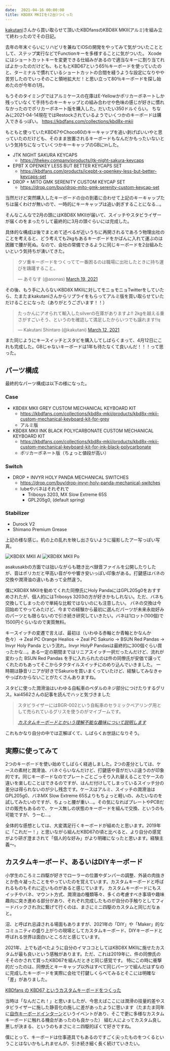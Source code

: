 ```yaml
---
date:  2021-04-16 00:00:00
title: KBD8X MKIIを(2台)つくった
---
```

[kakutani](https://twitter.com/kakutani)さんから買い取らせて頂いたKBDfansのKBD8X MKII(アルミ)を組み立て終わったのでその日記。

去年の年末ぐらいにリハビリを兼ねてiOSの開発をやってみて気がついたこととして、ステップ実行などでFunctionキーを多様することに気がついた。
Xcodeにはショートカットキーを変更できる仕組みがあるので適当なキーに割り当てればよかったのだけども、もともとKBD67という65％キーボードを使っていたのと、ターミナルで慣れているショートカットの合間を縫うような設定になりやや苦労したのでいっそのこと領地拡大だ！と思い立って80％キーボードを探し始めたのが今年の1月。

もうそのタイミングではアルミケースの在庫はE-Yellowかポリカーボネートしか残っていなくて手持ちのキーキャップとの組み合わせや色味の感じが好きに慣れなかったのでポリカーボネート版を購入した。だいたい350ドルぐらい。
ちなみに2021-04-14現在ではRestockされているようでいくつかのキーボードは購入できるっぽい。
https://kbdfans.com/collections/kbd8x-mkii

もともと使っていたKBD67やChoco60のキーキャップを追い剥げばいいやと思っていたのだけども、そのまま放置されるキーボードもなんだかもったいないという気持ちになっていくつかキーキャップのGBにinした。


* JTK NIGHT SAKURA KEYCAPS
  * https://thekey.company/products/jtk-night-sakura-keycaps
* EPBT X OPENKEY LESS BUT BETTER KEYCAPS SET
  * https://kbdfans.com/products/icepbt-x-openkey-less-but-better-keycaps-set
* DROP + MITO GMK SERENITY CUSTOM KEYCAP SET
  * https://drop.com/buy/drop-mito-gmk-serenity-custom-keycap-set


当然だけど突然購入したキーボードの台の到着に合わせて上記のキーキャップたちは届くわけが無いので、一時的にキーキャップは追い剥ぎすることになる...。

そんなこんなで2月の頭にはKBD8X MKIIが届いて、スイッチやスタビライザーが届くのをまったりして最終的に3月の頭ぐらいには完成した。

具体的な構成は後でまとめて述べるが近いうちに再開されるであろう物理出社のことを考えると、どう考えても2kgもあるキーボードをかばんに入れて運ぶのは困難で腰が死ぬ。なので、会社の常備できるように同じキーボードを2台組みたいという気持ちが湧いてきた。

<blockquote class="twitter-tweet"><p lang="ja" dir="ltr">クソ重キーボードをつくってて一番困るのは職場に出社したときに持ち運びを躊躇すること。</p>&mdash; あそなす (@asonas) <a href="https://twitter.com/asonas/status/1372768615380905993?ref_src=twsrc%5Etfw">March 19, 2021</a></blockquote> <script async src="https://platform.twitter.com/widgets.js" charset="utf-8"></script>

その後、もう手に入らないKBD8X MKIIに対してモニョモニョTwitterをしていたら、たまたまkakutaniさんからリプライをもらってアルミ版を買い取らせていただけることになった（ありがとうございます！！）

<blockquote class="twitter-tweet"><p lang="ja" dir="ltr">たっかんにアオられて輸入したsilverの在庫がありますよ!! 2kgを越える重さがすごいそう、というのを確認して満足したからいつでも譲れます!!q</p>&mdash; Kakutani Shintaro (@kakutani) <a href="https://twitter.com/kakutani/status/1370263678130352133?ref_src=twsrc%5Etfw">March 12, 2021</a></blockquote> <script async src="https://platform.twitter.com/widgets.js" charset="utf-8"></script>

また同じようにキースイッチとスタビを購入してしばらくまって、4月12日にこれも完成した。GBじゃないキーボードは1年も待たなくて良いんだ！！！って思った。

## パーツ構成

最終的なパーツ構成は以下の様になった。

### Case

* KBD8X MKII GREY CUSTOM MECHANICAL KEYBOARD KIT
  * https://kbdfans.com/collections/kbd8x-mkii/products/kbd8x-mkii-custom-mechanical-keyboard-kit-for-grey
  * アルミ版
* KBD8X MKII INK BLACK POLYCARBONATE CUSTOM MECHANICAL KEYBOARD KIT
  * https://kbdfans.com/collections/kbd8x-mkii/products/kbd8x-mkii-custom-mechanical-keyboard-kit-for-ink-black-polycarbonate
  * ポリカーボネート版（ちょっと値段が高い）

### Switch

* DROP + INVYR HOLY PANDA MECHANICAL SWITCHES
  * https://drop.com/buy/drop-invyr-holy-panda-mechanical-switches
  * lubeやバネはそれぞれで
    * Tribosys 3203, MX Slow Extreme 65S
    * GPL205g0, (default spring)

### Stabilizer
  *  Durock V2
  *  Shimano Premium Grease

上記の様な感じ。机の上の乱れを映し出さないように撮影したアー写っぽい写真。

![KBD8X MKII Al](/static/images/articles/2021-04-14-kbd8x-mkii-al.jpg)
![KBD8X MKII Po](/static/images/articles/2021-04-14-kbd8x-mkii-po.jpg)

asakusakbの方面では拙いながらも聴き比べ録音ファイルを公開したりしたが、音はポリカだと甲高い音がやや響き安いっぽい印象がある。打鍵感はバネの交換や潤滑油の違いもあって全然違う。

僕にKBD8X MKIIを勧めてくれた同僚氏にHoly PandaにはGPL205g0をおすすめされたが、個人的にはTribosys 3203の方が好きかもしれない。ただ、バネも交換してしまったので単純な比較ではないのにも注意したい。
バネの交換は今回始めてやってみたけど、今までの経験から最初に選んだパーツが未来永劫好みのパーツとも限らないので引き続き研究していきたい。バネは1ロット(100個)で1500円ぐらいなので実質無料。

キースイッチの変遷で言えば、最初は（いわゆる赤軸とか青軸とかなんか色々）-> Zeal PC Orange Healios -> Zeal PC Sakurio -> BSUN Red Pandas -> Invyr Holy Panda という流れ。Invyr HolyP Pandasは最終的に300個ぐらい買ったかな...。ある一定の期間まではリニアスイッチ一択だったんだけど、流れが変わった BSUN Red Pandas を手に入れられたのは件の同僚氏が安価で譲ってくれたのもあってそこからタクタイルスイッチにのめり込んでいきました。
一時期は静音リニアが好きでSakurioを買いまくっていたけど、経験してみなきゃやっぱわからないことがたくさんありますね。

スタビに使った潤滑油はいわゆる自転車のペダルのネジ部分につけたりするグリス。kai4562さんの記事を読んでハッと気づきました

> スタビライザーにはBGR-002という自転車のセラミックベアリング用として売られているグリスを使うのがマイブームです。
>
> <cite>[カスタムキーボードとかいう理解不能な趣味について説明します](https://note.com/kai4562/n/n4a68066152fb)</cite>

これもかなり自分の中では正解ぽくて、しばらくお世話になりそう。

## 実際に使ってみて

2つのキーボードを使い始めてしばらく経過しました。2つの差分としては、ケースの素材と潤滑油、バネぐらいなんだけど、打鍵感や音がだいぶ違うのが印象的です。同じキーボードなのでプレートごとごっそり入れ替えることでケースの違いを楽しむことはできるのですが、はんだ付けしてしまっているスイッチ分の差分は得られないのが少し残念です。ケースはアルミ、スイッチの潤滑油はGPL205g0、バネMX Slow Extreme 65Sよりもちょっと軽いの、みたいなのを試してみたいのですが、ちょっと腰が重い...。その気になればプレートやPCBだけの販売もあるので、ケース無しの状態のキーボードを組んで交換、というのも可能ですが、うーむ...。

全体的な感想としては、大変満足行くキーボードが組めたと思います。2019年に「これだー！」と思いながら組んだKBD67の頃と比べると、より自分の感覚がより研ぎ澄まされて「個人的な好み」がより明確になったと思います。経験主義〜。

## カスタムキーボード、あるいはDIYキーボード

小学生のころミニ四駆が好きでローラーの位置やダンパーの調整、外装の肉抜きとか色々凝ったことをやっていたのを覚えています。カスタムキーボードと呼ばれるものもそれに近いものがあると感じています。
カスタムキーボードにもスイッチやバネ、マウント方式、潤滑油の種類等々、多くの考慮すべき事項や趣味趣向に突き進める部分があり、それぞれ完成したものが自分の手触りとしてフィードバックされ次に繋げて行くのは、まさにミニ四駆のカスタムと同じだなぁと。

沼、と呼ばれ忌諱される場面もありますが、2021年の「DIY」や「Maker」的なコミュニティの盛り上がりの現場としてカスタムキーボード、DIYキーボードと呼ばれる世界は面白いところだと感じています。

2021年、上でも述べたように自分のイマココとしてはKBD8X MKIIに施せたカスタムが最も良いという感触があります。ただ、これは2019年に、件の同僚氏のそそのかされて買ったKBD67を組んだときと同じ感覚です。
特にこの時に衝撃的だったのは、同僚氏とキーキャップ以外はすべて同じパーツで組んだはずなのに完成したキーボードを実際に会社で打鍵しくらべてみるとそこには明確な「差」がありました。

[KBDfans の KBD67 というカスタムキーボードをつくった](https://recompile.net/posts/built-a-kbd67.html)

当時は「なんだこれ！」と思いましたが、今思えばここには潤滑の技量的差やスタビライザーに施した静音化の施しに差があったように思います（たまたま同年に[自作キーボードインターン](https://techlife.cookpad.com/entry/2019/02/25/195000)というイベントがあり、そこで更に多様なカスタムキーボードに触れる機会があったのも良かった）
組む人によってカスタム良し悪しが決まる、というのもまさにミニ四駆的ぽくて好きですね。

僕にとって、キーボードは仕事道具でもあるのですごく尖ったものをつくるということはないかもしれませんが、引き続き細く長く続けていきたい。
